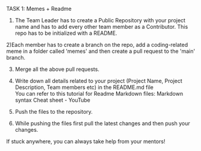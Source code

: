 TASK 1: Memes + Readme

1) The Team Leader has to create a Public Repository with your project name and has to add every other team member as a Contributor. This repo has to be initialized with a README.

2)Each member has to create a branch on the repo, add a coding-related meme in a folder called 'memes' and then create a pull request to the 'main' branch.

3) Merge all the above pull requests.

4) Write down all details related to your project (Project Name, Project Description, Team members etc) in the README.md file  
You can refer to this tutorial for Readme Markdown files: Markdown syntax Cheat sheet - YouTube

5) Push the files to the repository.

6) While pushing the files first pull the latest changes and then push your changes.

If stuck anywhere, you can always take help from your mentors!

